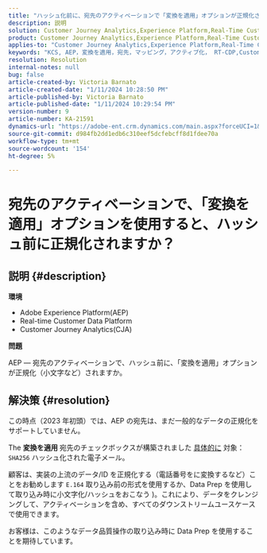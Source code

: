 ```yaml
---
title: "ハッシュ化前に、宛先のアクティベーションで「変換を適用」オプションが正規化されますか？"
description: 説明
solution: Customer Journey Analytics,Experience Platform,Real-Time Customer Data Platform
product: Customer Journey Analytics,Experience Platform,Real-Time Customer Data Platform
applies-to: "Customer Journey Analytics,Experience Platform,Real-Time Customer Data Platform"
keywords: "KCS, AEP，変換を適用，宛先，マッピング，アクティブ化， RT-CDP,Customer Journey Analytics，正規化， Adobe Experience Platform"
resolution: Resolution
internal-notes: null
bug: false
article-created-by: Victoria Barnato
article-created-date: "1/11/2024 10:28:50 PM"
article-published-by: Victoria Barnato
article-published-date: "1/11/2024 10:29:54 PM"
version-number: 9
article-number: KA-21591
dynamics-url: "https://adobe-ent.crm.dynamics.com/main.aspx?forceUCI=1&pagetype=entityrecord&etn=knowledgearticle&id=642f12ca-d0b0-ee11-a569-6045bd006704"
source-git-commit: d984fb2dd1edb6c310eef5dcfebcff8d1fdee70a
workflow-type: tm+mt
source-wordcount: '154'
ht-degree: 5%

---
```


# 宛先のアクティベーションで、「変換を適用」オプションを使用すると、ハッシュ前に正規化されますか？

## 説明 {#description}


<b>環境</b>

- Adobe Experience Platform(AEP)
- Real-time Customer Data Platform
- Customer Journey Analytics(CJA)




<b>問題</b>


AEP — 宛先のアクティベーションで、ハッシュ前に、「変換を適用」オプションが正規化（小文字など）されますか。


## 解決策 {#resolution}


この時点（2023 年初頭）では、AEP の宛先は、まだ一般的なデータの正規化をサポートしていません。


The <b>変換を適用</b> 宛先のチェックボックスが構築されました <u>具体的に</u> 対象： `SHA256` ハッシュ化された電子メール。


顧客は、実装の上流のデータ/ID を正規化する（電話番号をに変換するなど）ことをお勧めします `E.164` 取り込み前の形式を使用するか、Data Prep を使用して取り込み時に小文字化/ハッシュをおこなう )。これにより、データをクレンジングして、アクティベーションを含め、すべてのダウンストリームユースケースで使用できます。

お客様は、このようなデータ品質操作の取り込み時に Data Prep を使用することを期待しています。




